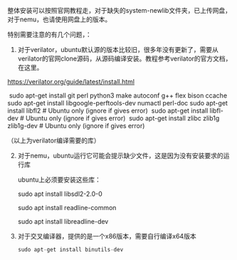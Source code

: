 整体安装可以按照官网教程走，对于缺失的system-newlib文件夹，已上传网盘，对于nemu，也请使用网盘上的版本。



特别需要注意的有几个问题，：

1. 对于verilator，ubuntu默认源的版本比较旧，很多年没有更新了，需要从verilator的官网clone源码，从源码编译安装。教程参考verilator的官方文档，在这里。

https://verilator.org/guide/latest/install.html

​	sudo apt-get install git perl python3 make autoconf g++ flex bison ccache
​	sudo apt-get install libgoogle-perftools-dev numactl perl-doc
​	sudo apt-get install libfl2  # Ubuntu only (ignore if gives error)
​	sudo apt-get install libfl-dev  # Ubuntu only (ignore if gives error)
​	sudo apt-get install zlibc zlib1g zlib1g-dev  # Ubuntu only (ignore if gives error)

（以上为verilator编译需要的库）



2. 对于nemu，ubuntu运行它可能会提示缺少文件，这是因为没有安装要求的运行库

   ubuntu上必须要安装这些库：

   sudo apt install libsdl2-2.0-0

   sudo apt install readline-common

   sudo apt install libreadline-dev



3. 对于交叉编译器，提供的是一个x86版本，需要自行编译x64版本

   ```c
   sudo apt-get install binutils-dev
   ```

   